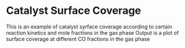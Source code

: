 # Catalyst Surface Coverage

This is an example of catalyst syrface coverage according to certain reaction kinetics and mole fractions in the gas phase
Output is a plot of surface coverage at different CO fractions in the gas phase
